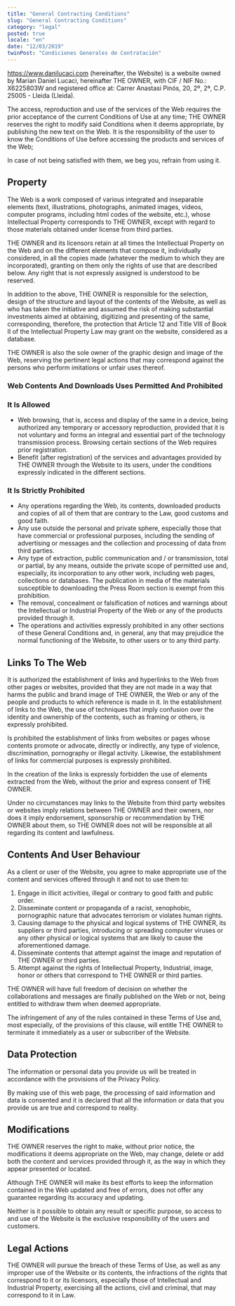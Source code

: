 ```yaml
---
title: "General Contracting Conditions"
slug: "General Contracting Conditions"
category: "legal"
posted: true
locale: "en"
date: "12/03/2019"
twinPost: "Condiciones Generales de Contratación"
---
```


https://www.danilucaci.com (hereinafter, the Website) is a website owned by Marian Daniel Lucaci, hereinafter THE OWNER, with CIF / NIF No.: X6225803W and registered office at: Carrer Anastasi Pinós, 20, 2º, 2ª, C.P. 25005 - Lleida (Lleida).

The access, reproduction and use of the services of the Web requires the prior acceptance of the current Conditions of Use at any time; THE OWNER reserves the right to modify said Conditions when it deems appropriate, by publishing the new text on the Web. It is the responsibility of the user to know the Conditions of Use before accessing the products and services of the Web;

In case of not being satisfied with them, we beg you, refrain from using it.

## Property

The Web is a work composed of various integrated and inseparable elements (text, illustrations, photographs, animated images, videos, computer programs, including html codes of the website, etc.), whose Intellectual Property corresponds to THE OWNER, except with regard to those materials obtained under license from third parties. 

THE OWNER and its licensors retain at all times the Intellectual Property on the Web and on the different elements that compose it, individually considered, in all the copies made (whatever the medium to which they are incorporated), granting on them only the rights of use that are described below. Any right that is not expressly assigned is understood to be reserved.

In addition to the above, THE OWNER is responsible for the selection, design of the structure and layout of the contents of the Website, as well as who has taken the initiative and assumed the risk of making substantial investments aimed at obtaining, digitizing and presenting of the same, corresponding, therefore, the protection that Article 12 and Title VIII of Book II of the Intellectual Property Law may grant on the website, considered as a database.

THE OWNER is also the sole owner of the graphic design and image of the Web, reserving the pertinent legal actions that may correspond against the persons who perform imitations or unfair uses thereof.

### Web Contents And Downloads Uses Permitted And Prohibited

### It Is Allowed

* Web browsing, that is, access and display of the same in a device, being authorized any temporary or accessory reproduction, provided that it is not voluntary and forms an integral and essential part of the technology transmission process. Browsing certain sections of the Web requires prior registration.
* Benefit (after registration) of the services and advantages provided by THE OWNER through the Website to its users, under the conditions expressly indicated in the different sections.

### It Is Strictly Prohibited

* Any operations regarding the Web, its contents, downloaded products and copies of all of them that are contrary to the Law, good customs and good faith.
* Any use outside the personal and private sphere, especially those that have commercial or professional purposes, including the sending of advertising or messages and the collection and processing of data from third parties.
* Any type of extraction, public communication and / or transmission, total or partial, by any means, outside the private scope of permitted use and, especially, its incorporation to any other work, including web pages, collections or databases. The publication in media of the materials susceptible to downloading the Press Room section is exempt from this prohibition.
* The removal, concealment or falsification of notices and warnings about the Intellectual or Industrial Property of the Web or any of the products provided through it.
* The operations and activities expressly prohibited in any other sections of these General Conditions and, in general, any that may prejudice the normal functioning of the Website, to other users or to any third party.

## Links To The Web

It is authorized the establishment of links and hyperlinks to the Web from other pages or websites, provided that they are not made in a way that harms the public and brand image of THE OWNER, the Web or any of the people and products to which reference is made in it. In the establishment of links to the Web, the use of techniques that imply confusion over the identity and ownership of the contents, such as framing or others, is expressly prohibited.

Is prohibited the establishment of links from websites or pages whose contents promote or advocate, directly or indirectly, any type of violence, discrimination, pornography or illegal activity. Likewise, the establishment of links for commercial purposes is expressly prohibited.

In the creation of the links is expressly forbidden the use of elements extracted from the Web, without the prior and express consent of THE OWNER.

Under no circumstances may links to the Website from third party websites or websites imply relations between THE OWNER and their owners, nor does it imply endorsement, sponsorship or recommendation by THE OWNER about them, so THE OWNER does not will be responsible at all regarding its content and lawfulness.

## Contents And User Behaviour

As a client or user of the Website, you agree to make appropriate use of the content and services offered through it and not to use them to:

1. Engage in illicit activities, illegal or contrary to good faith and public order.
2. Disseminate content or propaganda of a racist, xenophobic, pornographic nature that advocates terrorism or violates human rights.
3. Causing damage to the physical and logical systems of THE OWNER, its suppliers or third parties, introducing or spreading computer viruses or any other physical or logical systems that are likely to cause the aforementioned damage.
4. Disseminate contents that attempt against the image and reputation of THE OWNER or third parties.
5. Attempt against the rights of Intellectual Property, Industrial, image, honor or others that correspond to THE OWNER or third parties. 

THE OWNER will have full freedom of decision on whether the collaborations and messages are finally published on the Web or not, being entitled to withdraw them when deemed appropriate. 

The infringement of any of the rules contained in these Terms of Use and, most especially, of the provisions of this clause, will entitle THE OWNER to terminate it immediately as a user or subscriber of the Website.

## Data Protection

The information or personal data you provide us will be treated in accordance with the provisions of the Privacy Policy.

By making use of this web page, the processing of said information and data is consented and it is declared that all the information or data that you provide us are true and correspond to reality.

## Modifications

THE OWNER reserves the right to make, without prior notice, the modifications it deems appropriate on the Web, may change, delete or add both the content and services provided through it, as the way in which they appear presented or located.

Although THE OWNER will make its best efforts to keep the information contained in the Web updated and free of errors, does not offer any guarantee regarding its accuracy and updating.

Neither is it possible to obtain any result or specific purpose, so access to and use of the Website is the exclusive responsibility of the users and customers.

## Legal Actions

THE OWNER will pursue the breach of these Terms of Use, as well as any improper use of the Website or its contents, the infractions of the rights that correspond to it or its licensors, especially those of Intellectual and Industrial Property, exercising all the actions, civil and criminal, that may correspond to it in Law.